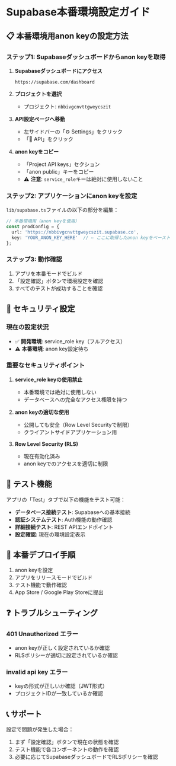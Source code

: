 # Supabase本番環境設定ガイド

## 📋 本番環境用anon keyの設定方法

### ステップ1: Supabaseダッシュボードからanon keyを取得

1. **Supabaseダッシュボードにアクセス**
   ```
   https://supabase.com/dashboard
   ```

2. **プロジェクトを選択**
   - プロジェクト: `nbbivgcnvttgweycszit`

3. **API設定ページへ移動**
   - 左サイドバーの「⚙️ Settings」をクリック
   - 「🔑 API」をクリック

4. **anon keyをコピー**
   - 「Project API keys」セクション
   - 「anon public」キーをコピー
   - ⚠️ **注意**: `service_role`キーは絶対に使用しないこと

### ステップ2: アプリケーションにanon keyを設定

`lib/supabase.ts`ファイルの以下の部分を編集：

```typescript
// 本番環境用（anon keyを使用）
const prodConfig = {
  url: 'https://nbbivgcnvttgweycszit.supabase.co',
  key: 'YOUR_ANON_KEY_HERE'  // ← ここに取得したanon keyをペースト
};
```

### ステップ3: 動作確認

1. アプリを本番モードでビルド
2. 「設定確認」ボタンで環境設定を確認
3. すべてのテストが成功することを確認

## 🔐 セキュリティ設定

### 現在の設定状況

- ✅ **開発環境**: service_role key（フルアクセス）
- ⚠️ **本番環境**: anon key設定待ち

### 重要なセキュリティポイント

1. **service_role keyの使用禁止**
   - 本番環境では絶対に使用しない
   - データベースへの完全なアクセス権限を持つ

2. **anon keyの適切な使用**
   - 公開しても安全（Row Level Securityで制限）
   - クライアントサイドアプリケーション用

3. **Row Level Security (RLS)**
   - 現在有効化済み
   - anon keyでのアクセスを適切に制限

## 🧪 テスト機能

アプリの「Test」タブで以下の機能をテスト可能：

- **データベース接続テスト**: Supabaseへの基本接続
- **認証システムテスト**: Auth機能の動作確認  
- **詳細接続テスト**: REST APIエンドポイント
- **設定確認**: 現在の環境設定表示

## 📱 本番デプロイ手順

1. anon keyを設定
2. アプリをリリースモードでビルド
3. テスト機能で動作確認
4. App Store / Google Play Storeに提出

## ❓ トラブルシューティング

### 401 Unauthorized エラー
- anon keyが正しく設定されているか確認
- RLSポリシーが適切に設定されているか確認

### invalid api key エラー  
- keyの形式が正しいか確認（JWT形式）
- プロジェクトIDが一致しているか確認

## 📞 サポート

設定で問題が発生した場合：
1. まず「設定確認」ボタンで現在の状態を確認
2. テスト機能で各コンポーネントの動作を確認
3. 必要に応じてSupabaseダッシュボードでRLSポリシーを確認 
